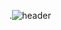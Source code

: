 .![header](https://capsule-render.vercel.app/api?type=wave&color=auto&height=300&section=header&text=Control-Systems-Engineering&fontSize=30)
